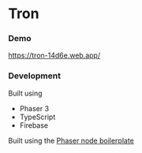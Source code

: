 # Tron

### Demo

https://tron-14d6e.web.app/

### Development

Built using
 - Phaser 3
 - TypeScript
 - Firebase


Built using the [Phaser node boilerplate][fa18fe57]

  [fa18fe57]: https://github.com/ButsAndCats/phaser-node-boilerplate "Phaser node boilerplate"
